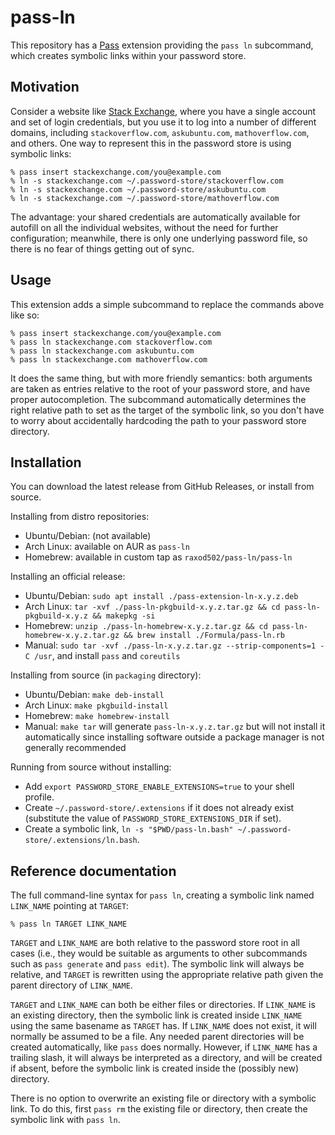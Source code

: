 # pass-ln

This repository has a [Pass](https://www.passwordstore.org/) extension
providing the `pass ln` subcommand, which creates symbolic links
within your password store.

## Motivation

Consider a website like [Stack Exchange](https://stackexchange.com/),
where you have a single account and set of login credentials, but you
use it to log into a number of different domains, including
`stackoverflow.com`, `askubuntu.com`, `mathoverflow.com`, and others.
One way to represent this in the password store is using symbolic
links:

```
% pass insert stackexchange.com/you@example.com
% ln -s stackexchange.com ~/.password-store/stackoverflow.com
% ln -s stackexchange.com ~/.password-store/askubuntu.com
% ln -s stackexchange.com ~/.password-store/mathoverflow.com
```

The advantage: your shared credentials are automatically available for
autofill on all the individual websites, without the need for further
configuration; meanwhile, there is only one underlying password file,
so there is no fear of things getting out of sync.

## Usage

This extension adds a simple subcommand to replace the commands above
like so:

```
% pass insert stackexchange.com/you@example.com
% pass ln stackexchange.com stackoverflow.com
% pass ln stackexchange.com askubuntu.com
% pass ln stackexchange.com mathoverflow.com
```

It does the same thing, but with more friendly semantics: both
arguments are taken as entries relative to the root of your password
store, and have proper autocompletion. The subcommand automatically
determines the right relative path to set as the target of the
symbolic link, so you don't have to worry about accidentally
hardcoding the path to your password store directory.

## Installation

You can download the latest release from GitHub Releases, or install
from source.

Installing from distro repositories:

* Ubuntu/Debian: (not available)
* Arch Linux: available on AUR as `pass-ln`
* Homebrew: available in custom tap as `raxod502/pass-ln/pass-ln`

Installing an official release:

* Ubuntu/Debian: `sudo apt install ./pass-extension-ln-x.y.z.deb`
* Arch Linux: `tar -xvf ./pass-ln-pkgbuild-x.y.z.tar.gz && cd
  pass-ln-pkgbuild-x.y.z && makepkg -si`
* Homebrew: `unzip ./pass-ln-homebrew-x.y.z.tar.gz && cd
  pass-ln-homebrew-x.y.z.tar.gz && brew install ./Formula/pass-ln.rb`
* Manual: `sudo tar -xvf ./pass-ln-x.y.z.tar.gz --strip-components=1
  -C /usr`, and install `pass` and `coreutils`

Installing from source (in `packaging` directory):

* Ubuntu/Debian: `make deb-install`
* Arch Linux: `make pkgbuild-install`
* Homebrew: `make homebrew-install`
* Manual: `make tar` will generate `pass-ln-x.y.z.tar.gz` but will not
  install it automatically since installing software outside a package
  manager is not generally recommended

Running from source without installing:

* Add `export PASSWORD_STORE_ENABLE_EXTENSIONS=true` to your shell
  profile.
* Create `~/.password-store/.extensions` if it does not already exist
  (substitute the value of `PASSWORD_STORE_EXTENSIONS_DIR` if set).
* Create a symbolic link, `ln -s "$PWD/pass-ln.bash"
  ~/.password-store/.extensions/ln.bash`.

## Reference documentation

The full command-line syntax for `pass ln`, creating a symbolic link
named `LINK_NAME` pointing at `TARGET`:

```
% pass ln TARGET LINK_NAME
```

`TARGET` and `LINK_NAME` are both relative to the password store root
in all cases (i.e., they would be suitable as arguments to other
subcommands such as `pass generate` and `pass edit`). The symbolic
link will always be relative, and `TARGET` is rewritten using the
appropriate relative path given the parent directory of `LINK_NAME`.

`TARGET` and `LINK_NAME` can both be either files or directories. If
`LINK_NAME` is an existing directory, then the symbolic link is
created inside `LINK_NAME` using the same basename as `TARGET` has. If
`LINK_NAME` does not exist, it will normally be assumed to be a file.
Any needed parent directories will be created automatically, like
`pass` does normally. However, if `LINK_NAME` has a trailing slash, it
will always be interpreted as a directory, and will be created if
absent, before the symbolic link is created inside the (possibly new)
directory.

There is no option to overwrite an existing file or directory with a
symbolic link. To do this, first `pass rm` the existing file or
directory, then create the symbolic link with `pass ln`.
